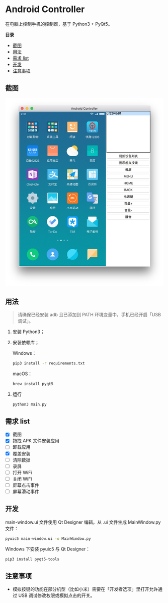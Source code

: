 # Android Controller

在电脑上控制手机的控制器，基于 Python3 + PyQt5。

**目录**

<!-- vim-markdown-toc GFM -->

* [截图](#截图)
* [用法](#用法)
* [需求 list](#需求-list)
* [开发](#开发)
* [注意事项](#注意事项)

<!-- vim-markdown-toc -->

## 截图

<div align="center"><img width="640" src="./screenshots/main.png" /></div>

## 用法

> 请确保已经安装 adb 且已添加到 PATH 环境变量中，手机已经开启「USB调试」。

1. 安装 Python3；

2. 安装依赖库；

    Windows：

    ```sh
    pip3 install -r requirements.txt
    ```

    macOS：
    
    ```sh
    brew install pyqt5
    ```

3. 运行

    ```sh
    python3 main.py
    ```

## 需求 list

- [X] 截图
- [X] 拖拽 APK 文件安装应用
- [ ] 卸载应用
- [X] 覆盖安装
- [ ] 清除数据
- [ ] 录屏
- [ ] 打开 WiFi
- [ ] 关闭 WiFi
- [ ] 屏幕点击事件
- [ ] 屏幕滑动事件

## 开发

main-window.ui 文件使用 Qt Designer 编辑，从 .ui 文件生成 MainWindow.py 文件：

```sh
pyuic5 main-window.ui -o MainWindow.py
```

Windows 下安装 pyuic5 与 Qt Designer：

```sh
pip3 install pyqt5-tools
```

## 注意事项

* 模拟按键的功能在部分机型（比如小米）需要在「开发者选项」里打开允许通过 USB 调试修改权限或模拟点击的开关。
